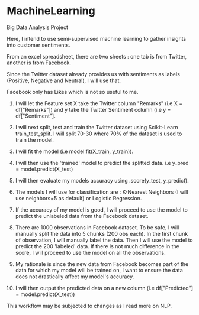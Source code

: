 # MachineLearning
Big Data Analysis Project

Here, I intend to use semi-supervised machine learning to gather insights into customer sentiments.

From an excel spreadsheet, there are two sheets : one tab is from Twitter, another is from Facebook.

Since the Twitter dataset already provides us with sentiments as labels (Positive, Negative and Neutral), I will use that.

Facebook only has Likes which is not so useful to me.

1. I will let the Feature set X take the Twitter column "Remarks" (i.e X = df["Remarks"]) and y take the Twitter Sentiment column (i.e y = df["Sentiment"].

2. I will next split, test and train the Twitter dataset using Scikit-Learn train_test_split. I will split 70-30 where 70% of the dataset is used to train the model.

3. I will fit the model (i.e model.fit(X_train, y_train)).

4. I will then use the 'trained' model to predict the splitted data. i.e y_pred = model.predict(X_test)

5. I will then evaluate my models accuracy using .score(y_test, y_predict).

6. The models I will use for classification are : K-Nearest Neighbors (I will use neighbors=5 as default) or Logistic Regression.

7. If the accuracy of my model is good, I will proceed to use the model to predict the unlabeled data from the Facebook dataset.

8. There are 1000 observations in Facebook dataset. To be safe, I will manually split the data into 5 chunks (200 obs each). In the first chunk of observation, I will manually label the data. Then I will use the model to predict the 200 'labeled' data. If there is not much difference in the score, I will proceed to use the model on all the observations.

9. My rationale is since the new data from Facebook becomes part of the data for which my model will be trained on, I want to ensure the data does not drastically affect my model's accuracy.

10. I will then output the predicted data on a new column (i.e df["Predicted"] = model.predict(X_test))

This workflow may be subjected to changes as I read more on NLP.

